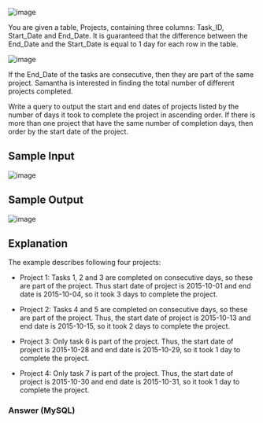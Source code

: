 ![image](https://user-images.githubusercontent.com/23621801/158387937-aefc8df1-00d2-4d7d-9af9-c2053f3792e0.png)


You are given a table, Projects, containing three columns: Task_ID, Start_Date and End_Date. 
It is guaranteed that the difference between the End_Date and the Start_Date is equal to 1 day for each row in the table.

![image](https://user-images.githubusercontent.com/23621801/158387270-edca7c55-349c-4132-849a-03c6fc217eee.png)

If the End_Date of the tasks are consecutive, then they are part of the same project. Samantha is interested in finding the total number of different projects completed.

Write a query to output the start and end dates of projects listed by the number of days it took to complete the project in ascending order. 
If there is more than one project that have the same number of completion days, then order by the start date of the project.


## Sample Input

![image](https://user-images.githubusercontent.com/23621801/158387404-54a2f465-8f4d-4f0d-98bd-070a3af73690.png)


## Sample Output

![image](https://user-images.githubusercontent.com/23621801/158387497-8b934772-10d8-4442-bfbd-e3aa35f2af4e.png)

## Explanation

The example describes following four projects:

* Project 1: Tasks 1, 2 and 3 are completed on consecutive days, so these are part of the project. 
Thus start date of project is 2015-10-01 and end date is 2015-10-04, so it took 3 days to complete the project.

* Project 2: Tasks 4 and 5 are completed on consecutive days, so these are part of the project. 
Thus, the start date of project is 2015-10-13 and end date is 2015-10-15, so it took 2 days to complete the project.

* Project 3: Only task 6 is part of the project. Thus, the start date of project is 2015-10-28 and end date is 2015-10-29, 
so it took 1 day to complete the project.

* Project 4: Only task 7 is part of the project. Thus, the start date of project is 2015-10-30 
and end date is 2015-10-31, so it took 1 day to complete the project.


### Answer (MySQL)


